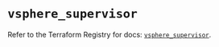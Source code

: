# `vsphere_supervisor`

Refer to the Terraform Registry for docs: [`vsphere_supervisor`](https://registry.terraform.io/providers/hashicorp/vsphere/2.9.2/docs/resources/supervisor).
